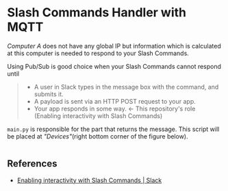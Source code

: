 # Slash Commands Handler with MQTT

*Computer A* does not have any global IP but information which is calculated at this computer is needed to respond to your Slash Commands.

Using Pub/Sub is good choice  when your Slash Commands cannot respond until

> - A user in Slack types in the message box with the command, and submits it.
> - A payload is sent via an HTTP POST request to your app.
> - Your app responds in some way. <- This repository's role
> (Enabling interactivity with Slash Commands)

`main.py` is responsible for the part that returns the message. This script will be placed at *"Devices"*(right bottom corner of the figure below).

![]()

## References

- [Enabling interactivity with Slash Commands | Slack](https://api.slack.com/interactivity/slash-commands)
